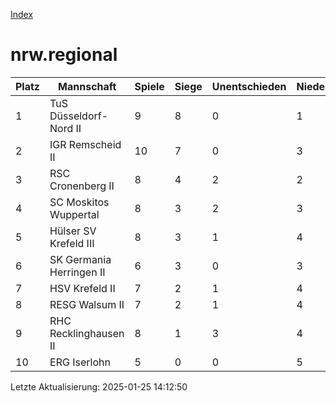 [Index](./README.md)

# nrw.regional

| Platz |  Mannschaft |  Spiele |  Siege |  Unentschieden |  Niederlagen |  Tore |  Differenz |  Punkte | 
| --- |  --- |  --- |  --- |  --- |  --- |  --- |  --- |  --- |  
|  1 |   TuS Düsseldorf-Nord II |   9 |   8 |   0 |   1 |   57:33 |   24 |   24 |  
|  2 |   IGR Remscheid II |   10 |   7 |   0 |   3 |   67:39 |   28 |   21 |  
|  3 |   RSC Cronenberg II |   8 |   4 |   2 |   2 |   41:33 |   8 |   14 |  
|  4 |   SC Moskitos Wuppertal |   8 |   3 |   2 |   3 |   45:44 |   1 |   11 |  
|  5 |   Hülser SV Krefeld III |   8 |   3 |   1 |   4 |   34:53 |   -19 |   10 |  
|  6 |   SK Germania Herringen II |   6 |   3 |   0 |   3 |   34:24 |   10 |   9 |  
|  7 |   HSV Krefeld II |   7 |   2 |   1 |   4 |   32:33 |   -1 |   7 |  
|  8 |   RESG Walsum II |   7 |   2 |   1 |   4 |   33:57 |   -24 |   7 |  
|  9 |   RHC Recklinghausen II |   8 |   1 |   3 |   4 |   33:41 |   -8 |   6 |  
|  10 |   ERG Iserlohn |   5 |   0 |   0 |   5 |   16:35 |   -19 |   0 |  


Letzte Aktualisierung: 2025-01-25 14:12:50